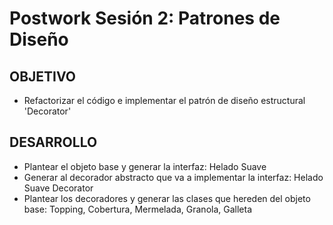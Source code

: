 # Postwork Sesión 2: Patrones de Diseño
## OBJETIVO

- Refactorizar el código e implementar el patrón de diseño estructural 'Decorator'

## DESARROLLO

- Plantear el objeto base y generar la interfaz: Helado Suave
- Generar al decorador abstracto que va a implementar la interfaz: Helado Suave Decorator
- Plantear los decoradores y generar las clases que hereden del objeto base: Topping, Cobertura, Mermelada, Granola, Galleta
